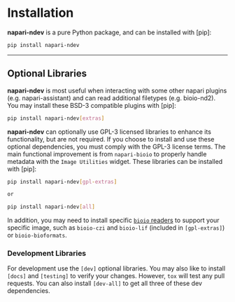 # Installation

**napari-ndev** is a pure Python package, and can be installed with [pip]:

```bash
pip install napari-ndev
```

----------------------------------

## Optional Libraries

**napari-ndev** is most useful when interacting with some other napari plugins (e.g. napari-assistant) and can read additional filetypes (e.g. bioio-nd2). You may install these BSD-3 compatible plugins with [pip]:

```bash
pip install napari-ndev[extras]
```

**napari-ndev** can optionally use GPL-3 licensed libraries to enhance its functionality, but are not required. If you choose to install and use these optional dependencies, you must comply with the GPL-3 license terms. The main functional improvement is from `napari-bioio` to properly handle metadata with the `Image Utilities` widget. These libraries can be installed with [pip]:

```bash
pip install napari-ndev[gpl-extras]

or

pip install napari-ndev[all]
```

In addition, you may need to install specific [`bioio` readers](https://github.com/bioio-devs/bioio) to support your specific image, such as `bioio-czi` and `bioio-lif` (included in `[gpl-extras]`) or `bioio-bioformats`.

### Development Libraries

For development use the `[dev]` optional libraries. You may also like to install `[docs]` and `[testing]` to verify your changes. However, `tox` will test any pull requests. You can also install `[dev-all]` to get all three of these dev dependencies.
